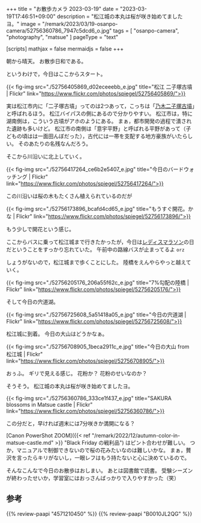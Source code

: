 +++
title = "お散歩カメラ 2023-03-19"
date =  "2023-03-19T17:46:51+09:00"
description = "松江城の本丸は桜が咲き始めてましたヨ。"
image = "/remark/2023/03/19-osanpo-camera/52756360786_7947c5dcd6_o.jpg"
tags = [ "osanpo-camera", "photography", "matsue" ]
pageType = "text"

[scripts]
  mathjax = false
  mermaidjs = false
+++

朝から晴天。
お散歩日和である。

というわけで，今日はここからスタート。

{{< fig-img src="./52756405869_d02eceeebb_e.jpg" title="松江 二子塚古墳 | Flickr" link="https://www.flickr.com/photos/spiegel/52756405869/">}}

実は松江市内に「二子塚古墳」ってのは2つあって，こっちは「[乃木二子塚古墳](https://goo.gl/maps/bK3NdYDF4uSVu17P9)」と呼ばれるほう。
松江バイパスの側にあるので分かりやすい。
松江市は，特に湖南側は，こういう古墳がアホのようにある。
まぁ，都市開発の過程で潰された遺跡も多いけど。
松江市の南側は「意宇平野」と呼ばれる平野があって（子どもの頃はは一面田んぼだった），古代には一帯を支配する地方豪族がいたらしい。
そのあたりの名残なんだろう。

そこから川沿いに北上していく。

{{< fig-img src="./52756417264_ce6b2e5407_e.jpg" title="今日のバードウォッチング | Flickr" link="https://www.flickr.com/photos/spiegel/52756417264/">}}

この川沿いは桜の木もたくさん植えられているのだが

{{< fig-img src="./52756173896_bcafd4cd65_e.jpg" title="もうすぐ開花。かな | Flickr" link="https://www.flickr.com/photos/spiegel/52756173896/">}}

もう少しで開花という感じ。

ここからバスに乗って松江城まで行きたかったが，今日は[レディスマラソン](https://www.matsue-ladies-half.com/ "まつえレディースハーフマラソン")の日だということをすっかり忘れていた。
午前中の路線バスが止まってるよ `orz`

しょうがないので，松江城まで歩くことにした。
陸橋をえんやらやっと越えていく。

{{< fig-img src="./52756205176_206a55f62c_e.jpg" title="7%勾配の陸橋 | Flickr" link="https://www.flickr.com/photos/spiegel/52756205176/">}}

そして今日の宍道湖。

{{< fig-img src="./52756725608_5a51418a05_e.jpg" title="今日の宍道湖 | Flickr" link="https://www.flickr.com/photos/spiegel/52756725608/">}}

松江城に到着。
今日の大山はどうかなぁ。

{{< fig-img src="./52756708905_1beca2911c_e.jpg" title="今日の大山 from 松江城 | Flickr" link="https://www.flickr.com/photos/spiegel/52756708905/">}}

おぅふ。
ギリで見える感じ。
花粉か？ 花粉のせいなのか？

そうそう。
松江城の本丸は桜が咲き始めてましたヨ。

{{< fig-img src="./52756360786_333ce1f437_e.jpg" title="SAKURA blossoms in Matsue castle | Flickr" link="https://www.flickr.com/photos/spiegel/52756360786/">}}

この分だと，早ければ週末には7分咲きか満開になる？

[Canon PowerShot ZOOM]({{< ref "/remark/2022/12/autumn-color-in-matsue-castle.md" >}} "Black Friday の戦利品") はピント合わせが難しい。
つか，マニュアルで制御できないので桜の花みたいなのは難しいかな。
まぁ，贅沢を言ったらキリがないし，一眼レフはもう持たないと心に決めているので。

そんなこんなで今日のお散歩はおしまい。
あとは図書館で読書。
受験シーズンが終わったせいか，学習室にはおっさんばっかりで入りやすかった（笑）

## 参考

{{% review-paapi "4571210450" %}} <!-- はじめて学ぶ ビデオゲームの心理学 -->
{{% review-paapi "B0010JL2QG" %}} <!-- プリキュア５、フル・スロットル GO GO！ -->
